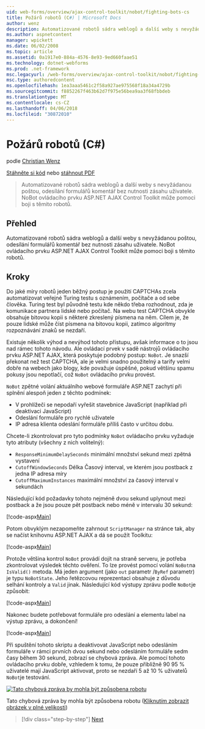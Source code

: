 ```yaml
---
uid: web-forms/overview/ajax-control-toolkit/nobot/fighting-bots-cs
title: Požárů robotů (C#) | Microsoft Docs
author: wenz
description: Automatizované robotů sádra weblogů a další weby s nevyžádanou poštou, odesílání formulářů komentář bez nutnosti zásahu uživatele. NoBot ovládacího prvku ASP.NET AJAX Con...
ms.author: aspnetcontent
manager: wpickett
ms.date: 06/02/2008
ms.topic: article
ms.assetid: 0a1917e0-884a-4576-8e93-9ed660faae51
ms.technology: dotnet-webforms
ms.prod: .net-framework
msc.legacyurl: /web-forms/overview/ajax-control-toolkit/nobot/fighting-bots-cs
msc.type: authoredcontent
ms.openlocfilehash: 1ea3aaa5461c2f58a927ae975568f18a34a4729b
ms.sourcegitcommit: f8852267f463b62d7f975e56bea9aa3f68fbbdeb
ms.translationtype: MT
ms.contentlocale: cs-CZ
ms.lasthandoff: 04/06/2018
ms.locfileid: "30872010"
---
```

<a name="fighting-bots-c"></a>Požárů robotů (C#)
====================
podle [Christian Wenz](https://github.com/wenz)

[Stáhněte si kód](http://download.microsoft.com/download/9/3/f/93f8daea-bebd-4821-833b-95205389c7d0/NoBot0.cs.zip) nebo [stáhnout PDF](http://download.microsoft.com/download/b/6/a/b6ae89ee-df69-4c87-9bfb-ad1eb2b23373/nobot0CS.pdf)

> Automatizované robotů sádra weblogů a další weby s nevyžádanou poštou, odesílání formulářů komentář bez nutnosti zásahu uživatele. NoBot ovládacího prvku ASP.NET AJAX Control Toolkit může pomoci boji s těmito robotů.


## <a name="overview"></a>Přehled

Automatizované robotů sádra weblogů a další weby s nevyžádanou poštou, odesílání formulářů komentář bez nutnosti zásahu uživatele. NoBot ovládacího prvku ASP.NET AJAX Control Toolkit může pomoci boji s těmito robotů.

## <a name="steps"></a>Kroky

Do jaké míry robotů jeden běžný postup je použití CAPTCHAs zcela automatizovat veřejné Turing testu s oznámením, počítače a od sebe člověka. Turing test byl původně testu kde někdo třeba rozhodnout, zda je komunikace partnera lidské nebo počítač. Na webu test CAPTCHA obvykle obsahuje bitovou kopii s některé zkreslený písmena na něm. Cílem je, že pouze lidské může číst písmena na bitovou kopii, zatímco algoritmy rozpoznávání znaků se nezdaří.

Existuje několik výhod a nevýhod tohoto přístupu, avšak informace o to jsou nad rámec tohoto návodu. Ale ovládací prvek v sadě nástrojů ovládacího prvku ASP.NET AJAX, která poskytuje podobný postup: `NoBot`. Je snazší překonat než test CAPTCHA, ale je velmi snadno použitelný a tarify velmi dobře na webech jako blogy, kde považuje úspěšné, pokud většinu spamu pokusy jsou nepotlačí, což `NoBot` ovládacího prvku provést.

`NoBot` zpětné volání aktuálního webové formuláře ASP.NET zachytí při splnění alespoň jeden z těchto podmínek:

- V prohlížeči se nepodaří vyřešit stavebnice JavaScript (například při deaktivaci JavaScript)
- Odeslání formuláře pro rychlé uživatele
- IP adresa klienta odeslání formuláře příliš často v určitou dobu.

Chcete-li zkontrolovat pro tyto podmínky `NoBot` ovládacího prvku vyžaduje tyto atributy (všechny z nich volitelný):

- `ResponseMinimumDelaySeconds` minimální množství sekund mezi zpětná vystavení
- `CutoffWindowSeconds` Délka Časový interval, ve kterém jsou postback z jedna IP adresa míry
- `CutoffMaximumInstances` maximální množství za časový interval v sekundách

Následující kód požadavky tohoto nejméně dvou sekund uplynout mezi postback a že jsou pouze pět postback nebo méně v intervalu 30 sekund:

[!code-aspx[Main](fighting-bots-cs/samples/sample1.aspx)]

Potom obvyklým nezapomeňte zahrnout `ScriptManager` na stránce tak, aby se načíst knihovnu ASP.NET AJAX a dá se použít Toolkitu:

[!code-aspx[Main](fighting-bots-cs/samples/sample2.aspx)]

Protože většina kontrol `NoBot` provádí dojít na straně serveru, je potřeba zkontrolovat výsledek těchto ověření. To lze provést pomocí volání `NoBot`na `IsValid()` metoda. Má jeden argument (jako `out` parametr /`ByRef` parametr) je typu `NoBotState`. Jeho řetězcovou reprezentaci obsahuje z důvodu selhání kontroly a `Valid` jinak. Následující kód výstupy zprávu podle `NoBot`je způsobit:

[!code-aspx[Main](fighting-bots-cs/samples/sample3.aspx)]

Nakonec budete potřebovat formuláře pro odeslání a elementu label na výstup zprávu, a dokončení!

[!code-aspx[Main](fighting-bots-cs/samples/sample4.aspx)]

Při spuštění tohoto skriptu a deaktivovat JavaScript nebo odesláním formuláře v rámci prvních dvou sekund nebo odesláním formuláře sedm časy během 30 sekund, zobrazí se chybová zpráva. Ale pomocí tohoto ovládacího prvku dobře, vzhledem k tomu, že pouze přibližně 90 95 % uživatelé mají JavaScript aktivovat, proto se nezdaří 5 až 10 % uživatelů `NoBot`je testování.


[![Tato chybová zpráva by mohla být způsobena robotu](fighting-bots-cs/_static/image2.png)](fighting-bots-cs/_static/image1.png)

Tato chybová zpráva by mohla být způsobena robotu ([Kliknutím zobrazit obrázek v plné velikosti](fighting-bots-cs/_static/image3.png))

> [!div class="step-by-step"]
> [Next](fighting-bots-vb.md)
